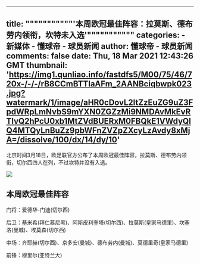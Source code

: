 
---
title: """""""""""'本周欧冠最佳阵容：拉莫斯、德布劳内领衔，坎特未入选'"""""""""""
categories: 
    - 新媒体
    - 懂球帝 - 球员新闻
author: 懂球帝 - 球员新闻
comments: false
date: Thu, 18 Mar 2021 12:43:26 GMT
thumbnail: 'https://img1.qunliao.info/fastdfs5/M00/75/46/720x-/-/-/rB8CCmBTTlaAFm_2AANBciqbwpk023.jpg?watermark/1/image/aHR0cDovL2ltZzEuZG9uZ3FpdWRpLmNvbS9mYXN0ZGZzMi9NMDAvMkEvRTIvQ2hPcU0xb1MtZVdBUERxM0FBQkE1VWdyQlQ4MTQyLnBuZz9pbWFnZVZpZXcyLzAvdy8xMjA=/dissolve/100/dx/14/dy/10'
---

<div>   
<div class="con">
        <p>北京时间3月18日，欧足联官方公布了本周欧冠最佳阵容，拉莫斯、德布劳内领衔，切尔西四人在列，不过坎特并没有入选。</p><p><img data-src="https://img1.qunliao.info/fastdfs5/M00/75/46/720x-/-/-/rB8CCmBTTlaAFm_2AANBciqbwpk023.jpg?watermark/1/image/aHR0cDovL2ltZzEuZG9uZ3FpdWRpLmNvbS9mYXN0ZGZzMi9NMDAvMkEvRTIvQ2hPcU0xb1MtZVdBUERxM0FBQkE1VWdyQlQ4MTQyLnBuZz9pbWFnZVZpZXcyLzAvdy8xMjA=/dissolve/100/dx/14/dy/10" data-width="1064" data-height="1062" orig-src="https://img1.qunliao.info/fastdfs5/M00/75/46/rB8CCmBTTlaAFm_2AANBciqbwpk023.jpg?watermark/1/image/aHR0cDovL2ltZzEuZG9uZ3FpdWRpLmNvbS9mYXN0ZGZzMi9NMDAvMkEvRTIvQ2hPcU0xb1MtZVdBUERxM0FBQkE1VWdyQlQ4MTQyLnBuZz9pbWFnZVZpZXcyLzAvdy8xNzc=/dissolve/100/dx/21/dy/10" src="https://img1.qunliao.info/fastdfs5/M00/75/46/720x-/-/-/rB8CCmBTTlaAFm_2AANBciqbwpk023.jpg?watermark/1/image/aHR0cDovL2ltZzEuZG9uZ3FpdWRpLmNvbS9mYXN0ZGZzMi9NMDAvMkEvRTIvQ2hPcU0xb1MtZVdBUERxM0FBQkE1VWdyQlQ4MTQyLnBuZz9pbWFnZVZpZXcyLzAvdy8xMjA=/dissolve/100/dx/14/dy/10" referrerpolicy="no-referrer"></p><h2>本周欧冠最佳阵容</h2><p>门将：爱德华-门迪(切尔西)</p><p>后卫：基米希(拜仁慕尼黑)、阿斯皮利奎塔(切尔西)、拉莫斯(皇家马德里)、坎塞洛(曼城)、埃莫森(切尔西)</p><p>中场：齐耶赫(切尔西)、京多安(曼城)、德布劳内(曼城)、莫德里奇(皇家马德里)</p><p>前锋：穆里尔(亚特兰大)</p>
      </div>
      
</div>
            